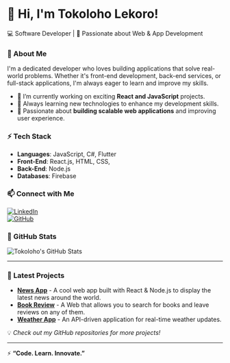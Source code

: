 # 👋 Hi, I'm Tokoloho Lekoro!  

💻 Software Developer | 🚀 Passionate about Web & App Development  

### 🔹 About Me  
I'm a dedicated developer who loves building applications that solve real-world problems. Whether it's front-end development, back-end services, or full-stack applications, I'm always eager to learn and improve my skills.  

- 🔭 I’m currently working on exciting **React and JavaScript** projects.  
- 🌱 Always learning new technologies to enhance my development skills.  
- 🎯 Passionate about **building scalable web applications** and improving user experience.  

### ⚡ Tech Stack  
- **Languages**: JavaScript, C#, Flutter  
- **Front-End**: React.js, HTML, CSS,  
- **Back-End**: Node.js
- **Databases**: Firebase

### 📫 Connect with Me  
[![LinkedIn](https://img.shields.io/badge/LinkedIn-blue?logo=linkedin)](https://www.linkedin.com/in/tokoloho-lekoro-40ba1a1a0)  
[![GitHub](https://img.shields.io/badge/GitHub-grey?logo=github)](https://www.github.com/teekay1702)  

### 🚀 GitHub Stats  
![Tokoloho's GitHub Stats](https://github-readme-stats.vercel.app/api?username=teekay1702&show_icons=true&theme=tokyonight)  

---

### 🚀 Latest Projects  
- **[News App](#)** - A cool web app built with React & Node.js to display the latest news around the world.
- **[Book Review](#)** - A Web that allows you to search for books and leave reviews on any of them.
- **[Weather App](#)** - An API-driven application for real-time weather updates. 

💡 *Check out my GitHub repositories for more projects!*  

---

⚡ **“Code. Learn. Innovate.”**  
